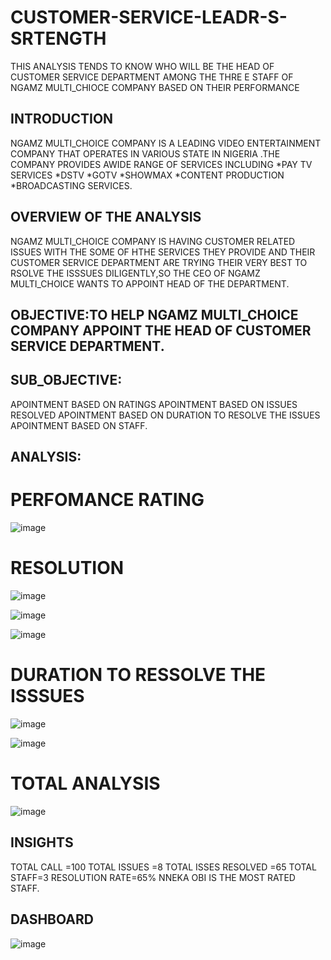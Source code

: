 # CUSTOMER-SERVICE-LEADR-S-SRTENGTH
THIS ANALYSIS TENDS TO KNOW  WHO WILL BE THE HEAD OF CUSTOMER SERVICE DEPARTMENT AMONG THE THRE E STAFF OF NGAMZ MULTI_CHIOCE COMPANY BASED ON THEIR PERFORMANCE

## INTRODUCTION
NGAMZ MULTI_CHOICE COMPANY IS A LEADING VIDEO ENTERTAINMENT COMPANY THAT OPERATES IN VARIOUS STATE IN NIGERIA .THE COMPANY PROVIDES AWIDE RANGE OF SERVICES INCLUDING
*PAY TV SERVICES
*DSTV
*GOTV
*SHOWMAX
*CONTENT PRODUCTION
*BROADCASTING SERVICES.

## OVERVIEW OF THE ANALYSIS
NGAMZ MULTI_CHOICE COMPANY IS HAVING CUSTOMER RELATED ISSUES WITH THE SOME OF HTHE SERVICES THEY PROVIDE AND THEIR CUSTOMER SERVICE DEPARTMENT ARE TRYING THEIR VERY BEST TO RSOLVE THE ISSSUES DILIGENTLY,SO THE CEO OF NGAMZ MULTI_CHOICE WANTS TO APPOINT HEAD OF THE DEPARTMENT.



## OBJECTIVE:TO HELP NGAMZ MULTI_CHOICE COMPANY APPOINT THE HEAD OF CUSTOMER SERVICE DEPARTMENT.

## SUB_OBJECTIVE:
APOINTMENT BASED ON RATINGS
APOINTMENT BASED ON ISSUES RESOLVED
APOINTMENT BASED ON DURATION TO RESOLVE THE ISSUES
APOINTMENT BASED ON STAFF.

## ANALYSIS:
# PERFOMANCE RATING
![image](https://github.com/asogwachinenye1/CUSTOMER-SERVICE-LEADR-S-SRTENGTH/assets/161091047/b1b891b9-302d-4502-a5dc-cc4345a5daff)

# RESOLUTION
![image](https://github.com/asogwachinenye1/CUSTOMER-SERVICE-LEADR-S-SRTENGTH/assets/161091047/a6c14233-6175-4ac0-b640-c27ea586c3f5)

![image](https://github.com/asogwachinenye1/CUSTOMER-SERVICE-LEADR-S-SRTENGTH/assets/161091047/a724e023-c86a-46c5-99d0-5a4c04b9a19c)

![image](https://github.com/asogwachinenye1/CUSTOMER-SERVICE-LEADR-S-SRTENGTH/assets/161091047/7b052559-e415-461c-abe8-75b62c08089e)

# DURATION TO RESSOLVE THE ISSSUES
![image](https://github.com/asogwachinenye1/CUSTOMER-SERVICE-LEADR-S-SRTENGTH/assets/161091047/c91da58d-9caf-4666-bf49-b80481d1fdb2)

![image](https://github.com/asogwachinenye1/CUSTOMER-SERVICE-LEADR-S-SRTENGTH/assets/161091047/7525e8fe-f7f1-4b47-b97a-df468983841a)

# TOTAL ANALYSIS

![image](https://github.com/asogwachinenye1/CUSTOMER-SERVICE-LEADR-S-SRTENGTH/assets/161091047/a089f7c0-7ad1-4f14-9c3c-30588f073cb7)

## INSIGHTS

TOTAL CALL =100
TOTAL ISSUES =8
TOTAL ISSES RESOLVED =65
TOTAL STAFF=3
RESOLUTION RATE=65%
NNEKA OBI IS THE MOST RATED STAFF.


## DASHBOARD

![image](https://github.com/asogwachinenye1/CUSTOMER-SERVICE-LEADR-S-SRTENGTH/assets/161091047/5fe6e106-8303-4c66-9601-9815e3ede801)






